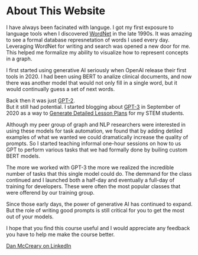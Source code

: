 # About This Website

I have always been facinated with languge.  I got my first exposure
to language tools when I discovered [WordNet](https://wordnet.princeton.edu/)
in the late 1990s.  It was amazing to see a formal database represnetation
of words I used every day.  Leveraging WordNet for writing and search was
opened a new door for me.  This helped me formalize my ability to visualize how to
represent concepts in a graph.

I first started using generative AI seriously when OpenAI release their first
tools in 2020.  I had been using BERT to analize clinical documents, and now
there was another model that would not only fill in a single word, but it
would continually guess a set of next words.

Back then it was just [GPT-2](https://en.wikipedia.org/wiki/GPT-2).  
But it still had potential.  I started blogging about 
[GPT-3](https://en.wikipedia.org/wiki/GPT-3) in September of 2020
as a way to [Generate Detailed Lesson Plans](https://dmccreary.medium.com/using-al-to-generate-detailed-lesson-plans-29a5af200a6a) for my STEM students.

Although my peer group of graph and NLP researchers were interested in 
using these models for task automation, we found that by adding detiled
examples of what we wanted we could dramatically increase the quality
of prompts.  So I started teaching informal one-hour sessions on
how to us GPT to perform various tasks that we had formally done by
builing custom BERT models. 

The more we worked with GPT-3 the more we realized the incredible number
of tasks that this single model could do.  The demmand for the class
continued and I launched both a half-day and eventually a full-day
of training for developers.  These were often the most popular classes
that were offerend by our training group.

Since those early days, the power of generative AI has continued
to expand.  But the role of writing good prompts is still critical
for you to get the most out of your models.

I hope that you find this course useful and I would appreciate
any feedback you have to help me make the course better.

[Dan McCreary on LinkedIn](https://www.linkedin.com/in/danmccreary/)